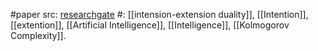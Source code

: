 #paper 
src: [researchgate](https://www.researchgate.net/publication/2472570_A_Formal_Definition_of_Intelligence_Based_on_an_Intensional_Variant_of_Algorithmic_Complexity)
#: [[intension-extension duality]], [[Intention]], [[extention]], [[Artificial Intelligence]], [[Intelligence]], [[Kolmogorov Complexity]].